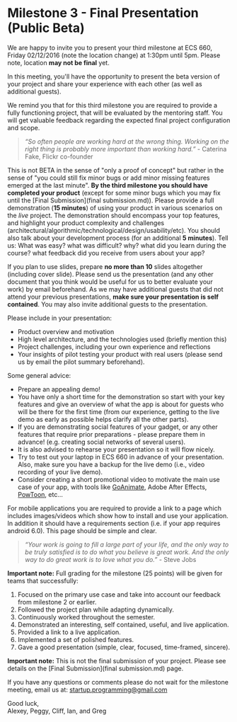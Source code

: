 # Milestone 3 - Final Presentation (Public Beta)

We are happy to invite you to present your third milestone at ECS 660, Friday 02/12/2016 (note the location change) at 1:30pm until 5pm. Please note, location **may not be final** yet.
  
In this meeting, you'll have the opportunity to present the beta version of your project and share your experience with each other (as well as additional guests).

We remind you that for this third milestone you are required to provide a fully functioning project, that will be evaluated by the mentoring staff. You will get valuable feedback regarding the expected final project configuration and scope.

>_“So often people are working hard at the wrong thing. Working on the right thing is probably more important than working hard.”_ - Caterina Fake, Flickr co-founder

This is not BETA in the sense of "only a proof of concept" but rather in the sense of "you could still fix minor bugs or add minor missing features emerged at the last minute". **By the third milestone you should have completed your product** (except for some minor bugs which you may fix until the [Final Submission](final submission.md)). Please provide a full demonstration (**15 minutes**) of using your product in various scenarios on the *live* project. The demonstration should encompass your top features, and highlight your product complexity and challenges (architectural/algorithmic/technological/design/usability/etc). You should also talk about your development process (for an additional **5 minutes**).  Tell us: What was easy? what was difficult? why? what did you learn during the course? what feedback did you receive from users about your app?

If you plan to use slides, prepare **no more than 10** slides altogether (including cover slide). Please send us the presentation (and any other document that you think would be useful for us to better evaluate your work) by email beforehand. As we may have additional guests that did not attend your previous presentations, **make sure your presentation is self contained**.  You may also invite additional guests to the presentation.

Please include in your presentation:

- Product overview and motivation
- High level architecture, and the technologies used (briefly mention this)
- Project challenges, including your own experience and reflections
- Your insights of pilot testing your product with real users (please send us by email the pilot summary beforehand).

Some general advice:

- Prepare an appealing demo!
- You have only a short time for the demonstration so start with your key features and give an overview of what the app is about for guests who will be there for the first time (from our experience, getting to the live demo as early as possible helps clarify all the other parts).
- If you are demonstrating social features of your gadget, or any other features that require prior preparations - please prepare them in advance! (e.g. creating social networks of several users). 
- It is also advised to rehearse your presentation so it will flow nicely.
- Try to test out your laptop in ECS 660 in advance of your presentation. Also, make sure you have a backup for the live demo (i.e., video recording of your live demo).
- Consider creating a short promotional video to motivate the main use case of your app, with tools like [GoAnimate](https://goanimate.com/), Adobe After Effects, [PowToon](https://www.powtoon.com), etc...

For mobile applications you are required to provide a link to a page which includes images/videos which show how to install and use your application. In addition it should have a requirements section (i.e. if your app requires android 6.0). This page should be simple and clear.

>_“Your work is going to fill a large part of your life, and the only way to be truly satisfied is to do what you believe is great work. And the only way to do great work is to love what you do.”_ - Steve Jobs

**Important note:** Full grading for the milestone (25 points) will be given for teams that successfully:

1. Focused on the primary use case and take into account our feedback from milestone 2 or earlier.
2. Followed the project plan while adapting dynamically.
3. Continuously worked throughout the semester.
4. Demonstrated an interesting, self contained, useful, and live application.
5. Provided a link to a live application.
6. Implemented a set of polished features.
7. Gave a good presentation (simple, clear, focused, time-framed, sincere).

**Important note:** This is not the final submission of your project. Please see details on the [Final Submission](final submission.md) page.

If you have any questions or comments please do not wait for the milestone meeting, email us at: [startup.programming@gmail.com](mailto:startup.programming@gmail.com)

Good luck,  
Alexey, Peggy, Cliff, Ian, and Greg